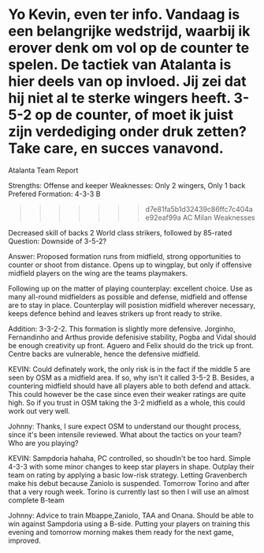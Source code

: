 Yo Kevin, even ter info. Vandaag is een belangrijke wedstrijd, waarbij ik erover denk om vol op de counter te spelen. De tactiek van Atalanta is hier deels van op invloed. Jij zei dat hij niet al te sterke wingers heeft. 3-5-2 op de counter, of moet ik juist zijn verdediging onder druk zetten? Take care, en succes vanavond.
=======
Atalanta Team Report

Strengths: Offense and keeper
Weaknesses: Only 2 wingers, Only 1 back
Prefered Formation: 4-3-3 B
>>>>>>> d7e81fa5b1d32439c86ffc7c404ae92eaf99a
AC Milan Weaknesses

Decreased skill of backs
2 World class strikers, followed by 85-rated
Question: Downside of 3-5-2?





Answer: Proposed formation runs from midfield, strong opportunities to counter or shoot from distance. Opens up to wingplay, but only if offensive midfield players on the wing are the teams playmakers. 
       
Following up on the matter of playing counterplay: excellent choice. Use as many all-round midfielders as possible and defense, midfield and offense are to stay in place. Counterplay will posistion midfield wherever necessary, keeps defence behind and leaves strikers up front ready to strike.

Addition: 3-3-2-2. This formation is slightly more defensive. Jorginho, Fernandinho and Arthus provide defenisive stability, Pogba and Vidal should be enough creativity up front. Aguero and Felix should do the trick up front. Centre backs are vulnerable, hence the defensive midfield. 


KEVIN: Could definately work, the only risk is in the fact if the middle 5 are seen by OSM as a midfield area. If so, why isn't it called 3-5-2 B. Besides, a countering midfield should have all players able to both defend and attack. This could however be the case since even their weaker ratings are quite high. So if you trust in OSM taking the 3-2 midfield as a whole, this could work out very well.

Johnny: Thanks, I sure expect OSM to understand our thought process, since it's been intensile reviewed. What about the tactics on your team? Who are you playing?

KEVIN: Sampdoria hahaha, PC controlled, so shoudln't be too hard. Simple 4-3-3 with some minor changes to keep star players in shape. Outplay their team on rating by applying a basic low-risk strategy. Letting Gravenberch make his debut because Zaniolo is suspended. Tomorrow Torino and after that a very rough week. Torino is currently last so then I will use an almost complete B-team

Johnny: Advice to train Mbappe,Zaniolo, TAA and Onana. Should be able to win against Sampdoria using a B-side. Putting your players on training this evening and tomorrow morning makes them ready for the next game, improved.